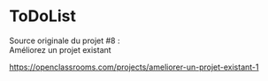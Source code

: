 ToDoList
========

Source originale du projet #8 :  
Améliorez un projet existant

https://openclassrooms.com/projects/ameliorer-un-projet-existant-1
